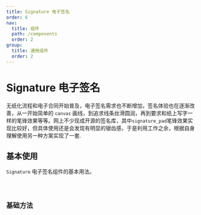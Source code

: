 ```yaml
---
title: Signature 电子签名
order: 6
nav:
  title: 组件
  path: /components
  order: 2
group:
  title: 通用组件
  order: 2
---
```


# Signature 电子签名

无纸化流程和电子合同开始普及，电子签名需求也不断增加，签名体验也在逐渐改善，从一开始简单的 `canvas` 画线，到追求线条丝滑圆润，再到要求和纸上写字一样的笔锋效果等等。网上不少现成开源的签名库，其中`signature_pad`笔锋效果实现比较好，但具体使用还是会发现有明显的锯齿感，于是利用工作之余，根据自身理解使用另一种方案实现了一套.

## 基本使用

`Signature` 电子签名组件的基本用法。

<code src="./demos/index1.tsx" />

## 基础方法

<code src="./demos/index2.tsx" />

<API />
